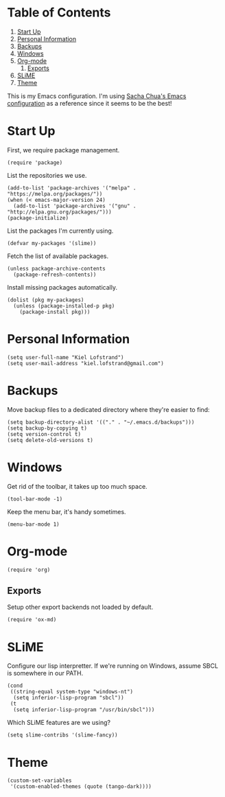
# Table of Contents

1.  [Start Up](#orgf6c37d7)
2.  [Personal Information](#org4502276)
3.  [Backups](#orge6a7e41)
4.  [Windows](#org1690074)
5.  [Org-mode](#org92b2edf)
    1.  [Exports](#org09467b0)
6.  [SLiME](#orgd18ef16)
7.  [Theme](#org818ccf0)

This is my Emacs configuration.  I'm using [Sacha Chua's Emacs configuration](https://pages.sachachua.com/.emacs.d/Sacha.html) as a reference since it seems to be the best!


<a id="orgf6c37d7"></a>

# Start Up

First, we require package management.

    (require 'package)

List the repositories we use.

    (add-to-list 'package-archives '("melpa" . "https://melpa.org/packages/"))
    (when (< emacs-major-version 24)
      (add-to-list 'package-archives '("gnu" . "http://elpa.gnu.org/packages/")))
    (package-initialize)

List the packages I'm currently using.

    (defvar my-packages '(slime))

Fetch the list of available packages.

    (unless package-archive-contents
      (package-refresh-contents))

Install missing packages automatically.

    (dolist (pkg my-packages)
      (unless (package-installed-p pkg)
        (package-install pkg)))


<a id="org4502276"></a>

# Personal Information

    (setq user-full-name "Kiel Lofstrand")
    (setq user-mail-address "kiel.lofstrand@gmail.com")


<a id="orge6a7e41"></a>

# Backups

Move backup files to a dedicated directory where they're easier to find:

    (setq backup-directory-alist '(("." . "~/.emacs.d/backups")))
    (setq backup-by-copying t)
    (setq version-control t)
    (setq delete-old-versions t)


<a id="org1690074"></a>

# Windows

Get rid of the toolbar, it takes up too much space.

    (tool-bar-mode -1)

Keep the menu bar, it's handy sometimes.

    (menu-bar-mode 1)


<a id="org92b2edf"></a>

# Org-mode

    (require 'org)


<a id="org09467b0"></a>

## Exports

Setup other export backends not loaded by default.

    (require 'ox-md)


<a id="orgd18ef16"></a>

# SLiME

Configure our lisp interpretter.  If we're running on Windows, assume SBCL is somewhere in our PATH.

    (cond
     ((string-equal system-type "windows-nt")
      (setq inferior-lisp-program "sbcl"))
     (t
      (setq inferior-lisp-program "/usr/bin/sbcl")))

Which SLiME features are we using?

    (setq slime-contribs '(slime-fancy))


<a id="org818ccf0"></a>

# Theme

    (custom-set-variables
     '(custom-enabled-themes (quote (tango-dark))))
